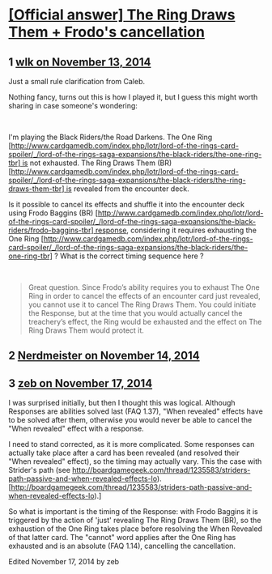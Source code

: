 # [[Official answer] The Ring Draws Them + Frodo&#039;s cancellation](https://community.fantasyflightgames.com/topic/127028-official-answer-the-ring-draws-them-frodos-cancellation/)

## 1 [wlk on November 13, 2014](https://community.fantasyflightgames.com/topic/127028-official-answer-the-ring-draws-them-frodos-cancellation/?do=findComment&comment=1332927)

Just a small rule clarification from Caleb.

Nothing fancy, turns out this is how I played it, but I guess this might worth sharing in case someone's wondering:

 

I'm playing the Black Riders/the Road Darkens.
The One Ring [http://www.cardgamedb.com/index.php/lotr/lord-of-the-rings-card-spoiler/_/lord-of-the-rings-saga-expansions/the-black-riders/the-one-ring-tbr] is not exhausted.
The Ring Draws Them (BR) [http://www.cardgamedb.com/index.php/lotr/lord-of-the-rings-card-spoiler/_/lord-of-the-rings-saga-expansions/the-black-riders/the-ring-draws-them-tbr] is revealed from the encounter deck.

Is it possible to cancel its effects and shuffle it into the encounter deck using Frodo Baggins (BR) [http://www.cardgamedb.com/index.php/lotr/lord-of-the-rings-card-spoiler/_/lord-of-the-rings-saga-expansions/the-black-riders/frodo-baggins-tbr] response, considering it requires exhausting the One Ring [http://www.cardgamedb.com/index.php/lotr/lord-of-the-rings-card-spoiler/_/lord-of-the-rings-saga-expansions/the-black-riders/the-one-ring-tbr] ?
What is the correct timing sequence here ?

 

> Great question. Since Frodo’s ability requires you to exhaust The One Ring in order to cancel the effects of an encounter card just revealed, you cannot use it to cancel The Ring Draws Them. You could initiate the Response, but at the time that you would actually cancel the treachery’s effect, the Ring would be exhausted and the effect on The Ring Draws Them would protect it.

## 2 [Nerdmeister on November 14, 2014](https://community.fantasyflightgames.com/topic/127028-official-answer-the-ring-draws-them-frodos-cancellation/?do=findComment&comment=1334048)



## 3 [zeb on November 17, 2014](https://community.fantasyflightgames.com/topic/127028-official-answer-the-ring-draws-them-frodos-cancellation/?do=findComment&comment=1337348)

I was surprised initially, but then I thought this was logical. Although Responses are abilities solved last (FAQ 1.37), "When revealed" effects have to be solved after them, otherwise you would never be able to cancel the "When revealed" effect with a response.

I need to stand corrected, as it is more complicated. Some responses can actually take place after a card has been revealed (and resolved their "When revealed" effect), so the timing may actually vary. This the case with Strider's path (see http://boardgamegeek.com/thread/1235583/striders-path-passive-and-when-revealed-effects-lo). [http://boardgamegeek.com/thread/1235583/striders-path-passive-and-when-revealed-effects-lo).]

So what is important is the timing of the Response: with Frodo Baggins it is triggered by the action of 'just' revealing The Ring Draws Them (BR), so the exhaustion of the One Ring takes place before resolving the When Revealed of that latter card. The "cannot" word applies after the One Ring has exhausted and is an absolute (FAQ 1.14), cancelling the cancellation.

Edited November 17, 2014 by zeb

